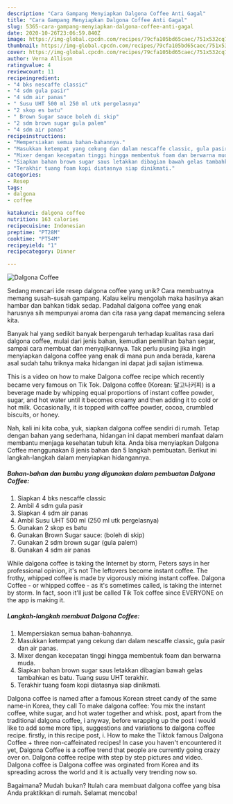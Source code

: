 ```yaml
---
description: "Cara Gampang Menyiapkan Dalgona Coffee Anti Gagal"
title: "Cara Gampang Menyiapkan Dalgona Coffee Anti Gagal"
slug: 5365-cara-gampang-menyiapkan-dalgona-coffee-anti-gagal
date: 2020-10-26T23:06:59.840Z
image: https://img-global.cpcdn.com/recipes/79cfa105bd65caec/751x532cq70/dalgona-coffee-foto-resep-utama.jpg
thumbnail: https://img-global.cpcdn.com/recipes/79cfa105bd65caec/751x532cq70/dalgona-coffee-foto-resep-utama.jpg
cover: https://img-global.cpcdn.com/recipes/79cfa105bd65caec/751x532cq70/dalgona-coffee-foto-resep-utama.jpg
author: Verna Allison
ratingvalue: 4
reviewcount: 11
recipeingredient:
- "4 bks nescaffe classic"
- "4 sdm gula pasir"
- "4 sdm air panas"
- " Susu UHT 500 ml 250 ml utk pergelasnya"
- "2 skop es batu"
- " Brown Sugar sauce boleh di skip"
- "2 sdm brown sugar gula palem"
- "4 sdm air panas"
recipeinstructions:
- "Mempersiakan semua bahan-bahannya."
- "Masukkan ketempat yang cekung dan dalam nescaffe classic, gula pasir dan air panas."
- "Mixer dengan kecepatan tinggi hingga membentuk foam dan berwarna muda."
- "Siapkan bahan brown sugar saus letakkan dibagian bawah gelas tambahkan es batu. Tuang susu UHT terakhir."
- "Terakhir tuang foam kopi diatasnya siap dinikmati."
categories:
- Resep
tags:
- dalgona
- coffee

katakunci: dalgona coffee 
nutrition: 163 calories
recipecuisine: Indonesian
preptime: "PT28M"
cooktime: "PT54M"
recipeyield: "1"
recipecategory: Dinner

---
```



![Dalgona Coffee](https://img-global.cpcdn.com/recipes/79cfa105bd65caec/751x532cq70/dalgona-coffee-foto-resep-utama.jpg)

Sedang mencari ide resep dalgona coffee yang unik? Cara membuatnya memang susah-susah gampang. Kalau keliru mengolah maka hasilnya akan hambar dan bahkan tidak sedap. Padahal dalgona coffee yang enak harusnya sih mempunyai aroma dan cita rasa yang dapat memancing selera kita.

Banyak hal yang sedikit banyak berpengaruh terhadap kualitas rasa dari dalgona coffee, mulai dari jenis bahan, kemudian pemilihan bahan segar, sampai cara membuat dan menyajikannya. Tak perlu pusing jika ingin menyiapkan dalgona coffee yang enak di mana pun anda berada, karena asal sudah tahu triknya maka hidangan ini dapat jadi sajian istimewa.

This is a video on how to make Dalgona coffee recipe which recently became very famous on Tik Tok. Dalgona coffee (Korean: 달고나커피) is a beverage made by whipping equal proportions of instant coffee powder, sugar, and hot water until it becomes creamy and then adding it to cold or hot milk. Occasionally, it is topped with coffee powder, cocoa, crumbled biscuits, or honey.


Nah, kali ini kita coba, yuk, siapkan dalgona coffee sendiri di rumah. Tetap dengan bahan yang sederhana, hidangan ini dapat memberi manfaat dalam membantu menjaga kesehatan tubuh kita. Anda bisa menyiapkan Dalgona Coffee menggunakan 8 jenis bahan dan 5 langkah pembuatan. Berikut ini langkah-langkah dalam menyiapkan hidangannya.

<!--inarticleads1-->

##### Bahan-bahan dan bumbu yang digunakan dalam pembuatan Dalgona Coffee:

1. Siapkan 4 bks nescaffe classic
1. Ambil 4 sdm gula pasir
1. Siapkan 4 sdm air panas
1. Ambil  Susu UHT 500 ml (250 ml utk pergelasnya)
1. Gunakan 2 skop es batu
1. Gunakan  Brown Sugar sauce: (boleh di skip)
1. Gunakan 2 sdm brown sugar (gula palem)
1. Gunakan 4 sdm air panas


While dalgona coffee is taking the Internet by storm, Peters says in her professional opinion, it&#39;s not The leftovers become instant coffee. The frothy, whipped coffee is made by vigorously mixing instant coffee. Dalgona Coffee - or whipped coffee - as it&#39;s sometimes called, is taking the internet by storm. In fact, soon it&#39;ll just be called Tik Tok coffee since EVERYONE on the app is making it. 

<!--inarticleads2-->

##### Langkah-langkah membuat Dalgona Coffee:

1. Mempersiakan semua bahan-bahannya.
1. Masukkan ketempat yang cekung dan dalam nescaffe classic, gula pasir dan air panas.
1. Mixer dengan kecepatan tinggi hingga membentuk foam dan berwarna muda.
1. Siapkan bahan brown sugar saus letakkan dibagian bawah gelas tambahkan es batu. Tuang susu UHT terakhir.
1. Terakhir tuang foam kopi diatasnya siap dinikmati.


Dalgona coffee is named after a famous Korean street candy of the same name-in Korea, they call To make dalgona coffee: You mix the instant coffee, white sugar, and hot water together and whisk. post, apart from the traditional dalgona coffee, i anyway, before wrapping up the post i would like to add some more tips, suggestions and variations to dalgona coffee recipe. firstly, in this recipe post, i. How to make the Tiktok famous Dalgona Coffee + three non-caffeinated recipes! In case you haven&#39;t encountered it yet, Dalgona Coffee is a coffee trend that people are currently going crazy over on. Dalgona coffee recipe with step by step pictures and video. Dalgona coffee is Dalgona coffee was orginated from Korea and its spreading across the world and it is actually very trending now so. 

Bagaimana? Mudah bukan? Itulah cara membuat dalgona coffee yang bisa Anda praktikkan di rumah. Selamat mencoba!
